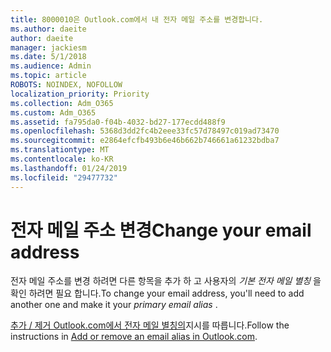 ```yaml
---
title: 8000010은 Outlook.com에서 내 전자 메일 주소를 변경합니다.
ms.author: daeite
author: daeite
manager: jackiesm
ms.date: 5/1/2018
ms.audience: Admin
ms.topic: article
ROBOTS: NOINDEX, NOFOLLOW
localization_priority: Priority
ms.collection: Adm_O365
ms.custom: Adm_O365
ms.assetid: fa795da0-f04b-4032-bd27-177ecdd488f9
ms.openlocfilehash: 5368d3dd2fc4b2eee33fc57d78497c019ad73470
ms.sourcegitcommit: e2864efcfb493b6e46b662b746661a61232bdba7
ms.translationtype: MT
ms.contentlocale: ko-KR
ms.lasthandoff: 01/24/2019
ms.locfileid: "29477732"
---
```

# <a name="change-your-email-address"></a><span data-ttu-id="835b6-102">전자 메일 주소 변경</span><span class="sxs-lookup"><span data-stu-id="835b6-102">Change your email address</span></span>

<span data-ttu-id="835b6-103">전자 메일 주소를 변경 하려면 다른 항목을 추가 하 고 사용자의 *기본 전자 메일 별칭* 을 확인 하려면 필요 합니다.</span><span class="sxs-lookup"><span data-stu-id="835b6-103">To change your email address, you'll need to add another one and make it your  *primary email alias*  .</span></span> 
  
<span data-ttu-id="835b6-104">[추가 / 제거 Outlook.com에서 전자 메일 별칭의](https://go.microsoft.com/fwlink/p/?linkid=873115)지시를 따릅니다.</span><span class="sxs-lookup"><span data-stu-id="835b6-104">Follow the instructions in [Add or remove an email alias in Outlook.com](https://go.microsoft.com/fwlink/p/?linkid=873115).</span></span>
  

